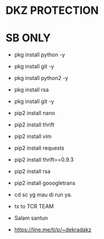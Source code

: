 # DKZ PROTECTION
# SB ONLY

- pkg install python -y
- pkg install git -y
- pkg install python2 -y
- pkg install rsa
- pkg install git -y
- pip2 install nano
- pip2 install thrift
- pip2 install vim
- pip2 install requests
- pip2 install thrift==0.9.3
- pip2 install rsa
- pip2 install gooogletrans

- cd sc yg mau di run ya. 

- tx to TCR TEAM 
- Salam santun
- https://line.me/ti/p/~dekradakz

